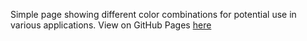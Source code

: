 Simple page showing different color combinations for potential use in various applications.  View on GitHub Pages [here](https://zalmankelber.github.io/Colors/)

